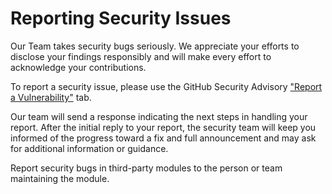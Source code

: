 # Reporting Security Issues

Our Team takes security bugs seriously. We appreciate your efforts to disclose your findings responsibly and will make every effort to acknowledge your contributions.

To report a security issue, please use the GitHub Security Advisory ["Report a Vulnerability"](https://github.com/soysoliscarlos/terraform-azurerm-ADDC/security/advisories/new) tab.

Our team will send a response indicating the next steps in handling your report. After the initial reply to your report, the security team will keep you informed of the progress toward a fix and full announcement and may ask for additional information or guidance.

Report security bugs in third-party modules to the person or team maintaining the module.
